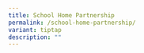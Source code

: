 ```yaml
---
title: School Home Partnership
permalink: /school-home-partnership/
variant: tiptap
description: ""
---
```

